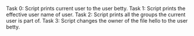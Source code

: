 Task 0: Script prints current user to the user betty.
Task 1: Script prints the effective user name of user.
Task 2: Script prints all the groups the current user is part of.
Task 3: Script changes the owner of the file hello to the user betty.
